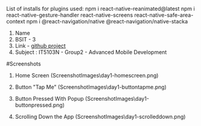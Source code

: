 List of installs for plugins used:
npm i react-native-reanimated@latest
npm i react-native-gesture-handler react-native-screens react-native-safe-area-context
npm i @react-navigation/native @react-navigation/native-stacka

1) Name
2) BSIT - 3
3) Link - [github project](https://github.com/braindeadLee/React-Native-Android-Spotify-App-Project)
4) Subject : IT5103N - Group2 - Advanced Mobile Development

#Screenshots

1. Home Screen
(ScreenshotImages\day1-homescreen.png)

2. Button "Tap Me"
(ScreenshotImages\day1-buttontapme.png)

3. Button Pressed With Popup
(ScreenshotImages\day1-buttonpressed.png)

4. Scrolling Down the App
(ScreenshotImages\day1-scrolleddown.png)